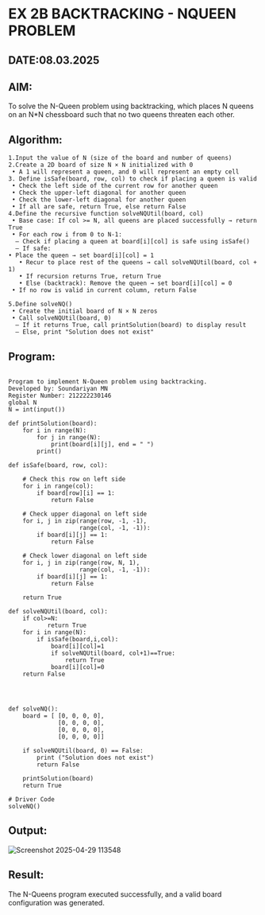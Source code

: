 # EX 2B BACKTRACKING - NQUEEN PROBLEM
## DATE:08.03.2025
## AIM:
To solve the N-Queen problem using backtracking, which places N queens on an N*N chessboard such that no two queens threaten each other.

## Algorithm:
```
1.Input the value of N (size of the board and number of queens)
2.Create a 2D board of size N × N initialized with 0
 • A 1 will represent a queen, and 0 will represent an empty cell
3. Define isSafe(board, row, col) to check if placing a queen is valid
 • Check the left side of the current row for another queen
 • Check the upper-left diagonal for another queen
 • Check the lower-left diagonal for another queen
 • If all are safe, return True, else return False
4.Define the recursive function solveNQUtil(board, col)
 • Base case: If col >= N, all queens are placed successfully → return True
 • For each row i from 0 to N-1:
  – Check if placing a queen at board[i][col] is safe using isSafe()
  – If safe:
• Place the queen → set board[i][col] = 1
   • Recur to place rest of the queens → call solveNQUtil(board, col + 1)
   • If recursion returns True, return True
   • Else (backtrack): Remove the queen → set board[i][col] = 0
 • If no row is valid in current column, return False

5.Define solveNQ()
 • Create the initial board of N × N zeros
 • Call solveNQUtil(board, 0)
  – If it returns True, call printSolution(board) to display result
  – Else, print "Solution does not exist"
```


## Program:
```

Program to implement N-Queen problem using backtracking.
Developed by: Soundariyan MN
Register Number: 212222230146
global N
N = int(input())
 
def printSolution(board):
    for i in range(N):
        for j in range(N):
            print(board[i][j], end = " ")
        print()
 
def isSafe(board, row, col):
 
    # Check this row on left side
    for i in range(col):
        if board[row][i] == 1:
            return False
 
    # Check upper diagonal on left side
    for i, j in zip(range(row, -1, -1),
                    range(col, -1, -1)):
        if board[i][j] == 1:
            return False
 
    # Check lower diagonal on left side
    for i, j in zip(range(row, N, 1),
                    range(col, -1, -1)):
        if board[i][j] == 1:
            return False
 
    return True
 
def solveNQUtil(board, col):
    if col>=N:
           return True
    for i in range(N):
        if isSafe(board,i,col):
            board[i][col]=1
            if solveNQUtil(board, col+1)==True:
                return True
            board[i][col]=0
    return False
                
        
        
        
def solveNQ():
    board = [ [0, 0, 0, 0],
              [0, 0, 0, 0],
              [0, 0, 0, 0],
              [0, 0, 0, 0]]
              
    if solveNQUtil(board, 0) == False:
        print ("Solution does not exist")
        return False
 
    printSolution(board)
    return True
 
# Driver Code
solveNQ()

```

## Output:
![Screenshot 2025-04-29 113548](https://github.com/user-attachments/assets/914d40d3-aafb-4fdd-980f-8cdd8a85c1d8)

## Result:
The N-Queens program executed successfully, and a valid board configuration was generated.
